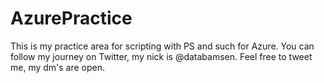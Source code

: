 # AzurePractice
This is my practice area for scripting with PS and such for Azure.
You can follow my journey on Twitter, my nick is @databamsen.
Feel free to tweet me, my dm's are open.
